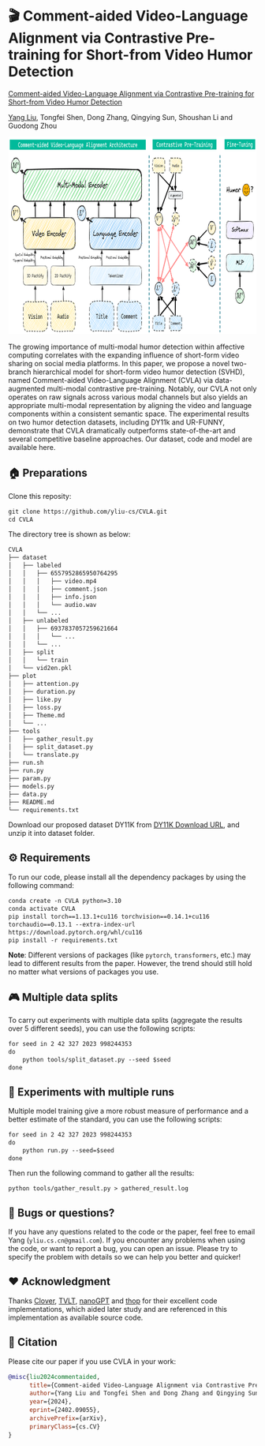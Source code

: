 # 🎬 Comment-aided Video-Language Alignment via Contrastive Pre-training for Short-from Video Humor Detection

[Comment-aided Video-Language Alignment via Contrastive Pre-training for Short-from Video Humor Detection](https://arxiv.org/abs/2402.09055)

[Yang Liu](https://yliu-cs.github.io), Tongfei Shen, Dong Zhang, Qingying Sun, Shoushan Li and Guodong Zhou

<p>
  <img src="figure/architecture.png" height="400" />
</p>

The growing importance of multi-modal humor detection within affective computing correlates with the expanding influence of short-form video sharing on social media platforms. In this paper, we propose a novel two-branch hierarchical model for short-form video humor detection (SVHD), named Comment-aided Video-Language Alignment (CVLA) via data-augmented multi-modal contrastive pre-training. Notably, our CVLA not only operates on raw signals across various modal channels but also yields an appropriate multi-modal representation by aligning the video and language components within a consistent semantic space. The experimental results on two humor detection datasets, including DY11k and UR-FUNNY, demonstrate that CVLA dramatically outperforms state-of-the-art and several competitive baseline approaches. Our dataset, code and model are available here.

## 🏠 Preparations

Clone this reposity:

```shell
git clone https://github.com/yliu-cs/CVLA.git
cd CVLA
```

The directory tree is shown as below:

```
CVLA
├── dataset
│   ├── labeled
│   │   ├── 6557952865950764295
│   │   │   ├── video.mp4
│   │   │   ├── comment.json
│   │   │   ├── info.json
│   │   │   └── audio.wav
│   │   └── ...
│   ├── unlabeled
│   │   ├── 6937837057259621664
│   │   │   └── ...
│   │   └── ...
│   ├── split
│   │   └── train
│   └── vid2en.pkl
├── plot
│   ├── attention.py
│   ├── duration.py
│   ├── like.py
│   ├── loss.py
│   ├── Theme.md
│   └── ...
├── tools
│   ├── gather_result.py
│   ├── split_dataset.py
│   └── translate.py
├── run.sh
├── run.py
├── param.py
├── models.py
├── data.py
├── README.md
└── requirements.txt
```

Download our proposed dataset DY11K from [DY11K Download URL](), and unzip it into dataset folder.

## ⚙️ Requirements

To run our code, please install all the dependency packages by using the following command:

```shell
conda create -n CVLA python=3.10
conda activate CVLA
pip install torch==1.13.1+cu116 torchvision==0.14.1+cu116 torchaudio==0.13.1 --extra-index-url https://download.pytorch.org/whl/cu116
pip install -r requirements.txt
```

**Note**: Different versions of packages (like `pytorch`, `transformers`, etc.) may lead to different results from the paper. However, the trend should still hold no matter what versions of packages you use.

## 🎮 Multiple data splits

To carry out experiments with multiple data splits (aggregate the results over 5 different seeds), you can use the following scripts:

```shell
for seed in 2 42 327 2023 998244353
do
	python tools/split_dataset.py --seed $seed
done
```

## 🚀 Experiments with multiple runs

Multiple model training give a more robust measure of performance and a better estimate of the standard, you can use the following scripts:

```shell
for seed in 2 42 327 2023 998244353
do
	python run.py --seed=$seed
done
```

Then run the following command to gather all the results:

```shell
python tools/gather_result.py > gathered_result.log
```

## 📧 Bugs or questions?

If you have any questions related to the code or the paper, feel free to email Yang (`yliu.cs.cn@gmail.com`). If you encounter any problems when using the code, or want to report a bug, you can open an issue. Please try to specify the problem with details so we can help you better and quicker!

## ❤️ Acknowledgment

Thanks [Clover](https://github.com/LeeYN-43/Clover), [TVLT](https://github.com/zinengtang/TVLT), [nanoGPT](https://github.com/karpathy/nanoGPT) and [thop](https://github.com/Lyken17/pytorch-OpCounter) for their excellent code implementations, which aided later study and are referenced in this implementation as available source code.

## 📜 Citation

Please cite our paper if you use CVLA in your work:

```bibtex
@misc{liu2024commentaided,
      title={Comment-aided Video-Language Alignment via Contrastive Pre-training for Short-form Video Humor Detection}, 
      author={Yang Liu and Tongfei Shen and Dong Zhang and Qingying Sun and Shoushan Li and Guodong Zhou},
      year={2024},
      eprint={2402.09055},
      archivePrefix={arXiv},
      primaryClass={cs.CV}
}
```
